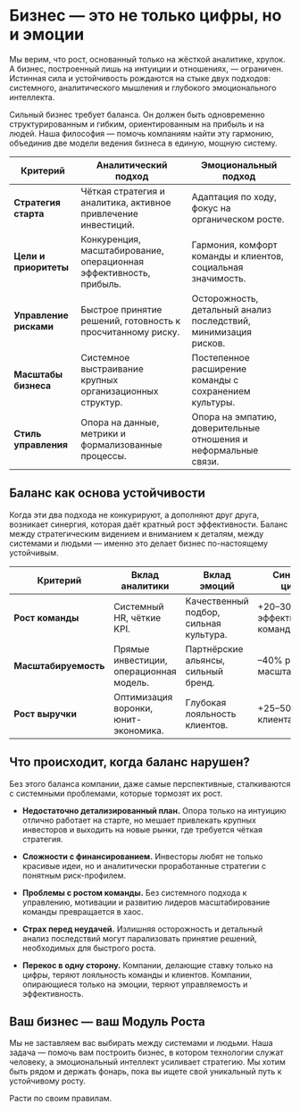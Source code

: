 # Бизнес — это не только цифры, но и эмоции

Мы верим, что рост, основанный только на жёсткой аналитике, хрупок. А бизнес, построенный лишь на интуиции и отношениях, — ограничен. Истинная сила и устойчивость рождаются на стыке двух подходов: системного, аналитического мышления и глубокого эмоционального интеллекта.

Сильный бизнес требует баланса. Он должен быть одновременно структурированным и гибким, ориентированным на прибыль и на людей. Наша философия — помочь компаниям найти эту гармонию, объединив две модели ведения бизнеса в единую, мощную систему.

|Критерий|Аналитический подход|Эмоциональный подход|
|---|---|---|
|**Стратегия старта**|Чёткая стратегия и аналитика, активное привлечение инвестиций.|Адаптация по ходу, фокус на органическом росте.|
|**Цели и приоритеты**|Конкуренция, масштабирование, операционная эффективность, прибыль.|Гармония, комфорт команды и клиентов, социальная значимость.|
|**Управление рисками**|Быстрое принятие решений, готовность к просчитанному риску.|Осторожность, детальный анализ последствий, минимизация рисков.|
|**Масштабы бизнеса**|Системное выстраивание крупных организационных структур.|Постепенное расширение команды с сохранением культуры.|
|**Стиль управления**|Опора на данные, метрики и формализованные процессы.|Опора на эмпатию, доверительные отношения и неформальные связи.|

## Баланс как основа устойчивости

Когда эти два подхода не конкурируют, а дополняют друг друга, возникает синергия, которая даёт кратный рост эффективности. Баланс между стратегическим видением и вниманием к деталям, между системами и людьми — именно это делает бизнес по-настоящему устойчивым.

|Критерий|Вклад аналитики|Вклад эмоций|Синергия в цифрах|
|---|---|---|---|
|**Рост команды**|Системный HR, чёткие KPI.|Качественный подбор, сильная культура.|+20–30% к эффективности команды|
|**Масштабируемость**|Прямые инвестиции, операционная модель.|Партнёрские альянсы, сильный бренд.|–40% рисков при масштабировании|
|**Рост выручки**|Оптимизация воронки, юнит-экономика.|Глубокая лояльность клиентов.|+25–50% к LTV клиента|

## Что происходит, когда баланс нарушен?

Без этого баланса компании, даже самые перспективные, сталкиваются с системными проблемами, которые тормозят их рост.

- **Недостаточно детализированный план.** Опора только на интуицию отлично работает на старте, но мешает привлекать крупных инвесторов и выходить на новые рынки, где требуется чёткая стратегия.
    
- **Сложности с финансированием.** Инвесторы любят не только красивые идеи, но и аналитически проработанные стратегии с понятным риск-профилем.
    
- **Проблемы с ростом команды.** Без системного подхода к управлению, мотивации и развитию лидеров масштабирование команды превращается в хаос.
    
- **Страх перед неудачей.** Излишняя осторожность и детальный анализ последствий могут парализовать принятие решений, необходимых для быстрого роста.
    
- **Перекос в одну сторону.** Компании, делающие ставку только на цифры, теряют лояльность команды и клиентов. Компании, опирающиеся только на эмоции, теряют управляемость и эффективность.
    

## Ваш бизнес — ваш Модуль Роста

Мы не заставляем вас выбирать между системами и людьми. Наша задача — помочь вам построить бизнес, в котором технологии служат человеку, а эмоциональный интеллект усиливает стратегию. Мы хотим быть рядом и держать фонарь, пока вы ищете свой уникальный путь к устойчивому росту.

Расти по своим правилам.
